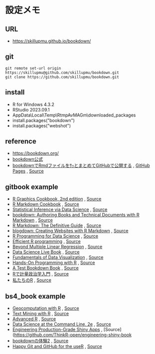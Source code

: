 # 設定メモ

## URL
  - https://skillupmu.github.io/bookdown/

## git
``` 
git remote set-url origin https://skillupmu@github.com/skillupmu/bookdown.git
git clone https://github.com/skillupmu/bookdown.git
```

## install
 - R for Windows 4.3.2
 - RStudio 2023.09.1
 - AppData\Local\Temp\RtmpAvMAGm\downloaded_packages
 - install.packages("bookdown")
 - install.packages("webshot")

## reference
 - https://bookdown.org/
 -  [bookdown公式](https://bookdown.org/yihui/bookdown/)
 - [bookdownでRmdファイルをｻｯとまとめてGitHubで公開する](https://qiita.com/nozma/items/489497fe246ff8533bf9) , [GitHub Pages](https://nozma.github.io/bookdown_test/first-section.html) , [Source](https://github.com/nozma/bookdown_test/tree/master)


## gitbook example
 - [R Graphics Cookbook, 2nd edition](https://r-graphics.org/) , [Source](https://github.com/wch/rgcookbook)
 - [R Markdown Cookbook](https://bookdown.org/yihui/rmarkdown-cookbook/) , [Source](https://github.com/rstudio/rmarkdown-cookbook)
 - [Statistical Inference via Data Science](https://moderndive.com/) , [Source](https://github.com/moderndive/ModernDive_book)
 - [bookdown: Authoring Books and Technical Documents with R Markdown](https://bookdown.org/yihui/bookdown/) , [Source](https://github.com/rstudio/bookdown)
 - [R Markdown: The Definitive Guide](https://bookdown.org/yihui/rmarkdown/) , [Source](https://github.com/rstudio/rmarkdown-book)
 - [blogdown: Creating Websites with R Markdown](https://bookdown.org/yihui/blogdown/) , [Source](https://github.com/rstudio/blogdown)
 - [R Programming for Data Science](https://bookdown.org/rdpeng/rprogdatascience/) , [Source](https://github.com/rdpeng/rprogdatascience)
 - [Efficient R programming](https://csgillespie.github.io/efficientR/) , [Source](https://github.com/csgillespie/efficientR)
 - [Beyond Multiple Linear Regression](https://bookdown.org/roback/bookdown-BeyondMLR/) , [Source](https://adv-r.hadley.nz/)
 - [Data Science Live Book](https://livebook.datascienceheroes.com/) , [Source](https://github.com/pablo14/data-science-live-book)
 - [Fundamentals of Data Visualization](https://clauswilke.com/dataviz/) , [Source](https://github.com/clauswilke/dataviz)
 - [Hands-On Programming with R](https://rstudio-education.github.io/hopr/) , [Source](https://github.com/rstudio-education/hopr)
 - [A Test Bookdown Book](https://phgrosjean.sciviews.org/bookdown-test/) , [Source](https://github.com/phgrosjean/bookdown-test/tree/master)
 - [Rで計量政治学入門](https://shohei-doi.github.io/quant_polisci/index.html) , [Source](https://github.com/shohei-doi/quant_polisci)
 - [私たちのR](https://www.jaysong.net/RBook/) , [Source](https://github.com/JaehyunSong/RBook/)

## bs4_book example
 - [Geocomputation with R](https://github.com/geocompx/geocompr/tree/main) , [Source](https://github.com/geocompx/geocompr)
 - [Text Mining with R](https://www.tidytextmining.com/) , [Source](https://github.com/dgrtwo/tidy-text-mining)
 - [Advanced R](https://adv-r.hadley.nz/) , [Source](https://github.com/hadley/adv-r)
 - [Data Science at the Command Line, 2e](https://jeroenjanssens.com/dsatcl/) , [Source](https://github.com/jeroenjanssens/data-science-at-the-command-line)
 - [Engineering Production-Grade Shiny Apps](https://engineering-shiny.org/) , [Source](https://github.com/ThinkR-open/engineering-shiny-book 
 - [bookdownの体験2](https://izunyan.github.io/practice-bookdown-minimal/index.html) , [Source](https://github.com/izunyan/practice-bookdown-minimal)
 - [Happy Git and GitHub for the useR](https://happygitwithr.com/) , [Source](https://github.com/jennybc/happy-git-with-r/blob/main/index.Rmd)

